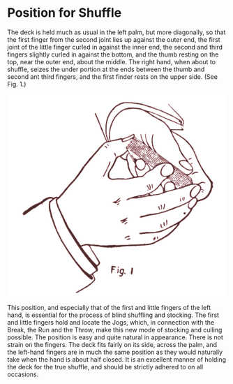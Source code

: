 # Position for Shuffle

The deck is held much as usual in the left palm, but more diagonally, so that the first finger from the second joint lies up against the outer end, the first joint of the little finger curled in against the inner end, the second and third fingers slightly curled in against the bottom, and the thumb resting on the top, near the outer end, about the middle. The right hand, when about to shuffle, seizes the under portion at the ends between the thumb and second ant third fingers, and the first finder rests on the upper side. (See Fig. 1.)

![Fig. 1](../../img/fig001.svg)

This position, and especially that of the first and little fingers of the left hand, is essential for the process of blind shuffling and stocking. The first and little fingers hold and locate the Jogs, which, in connection with the Break, the Run and the Throw, make this new mode of stocking and culling possible. The position is easy and quite natural in appearance. There is not strain on the fingers. The deck fits fairly on its side, across the palm, and the left-hand fingers are in much the same position as they would naturally take when the hand is about half closed. It is an excellent manner of holding the deck for the true shuffle, and should be strictly adhered to on all occasions.
